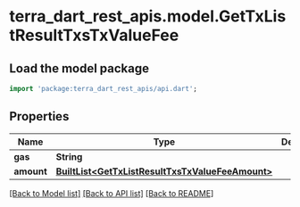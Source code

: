 # terra_dart_rest_apis.model.GetTxListResultTxsTxValueFee

## Load the model package
```dart
import 'package:terra_dart_rest_apis/api.dart';
```

## Properties
Name | Type | Description | Notes
------------ | ------------- | ------------- | -------------
**gas** | **String** |  | 
**amount** | [**BuiltList&lt;GetTxListResultTxsTxValueFeeAmount&gt;**](GetTxListResultTxsTxValueFeeAmount.md) |  | 

[[Back to Model list]](../README.md#documentation-for-models) [[Back to API list]](../README.md#documentation-for-api-endpoints) [[Back to README]](../README.md)



